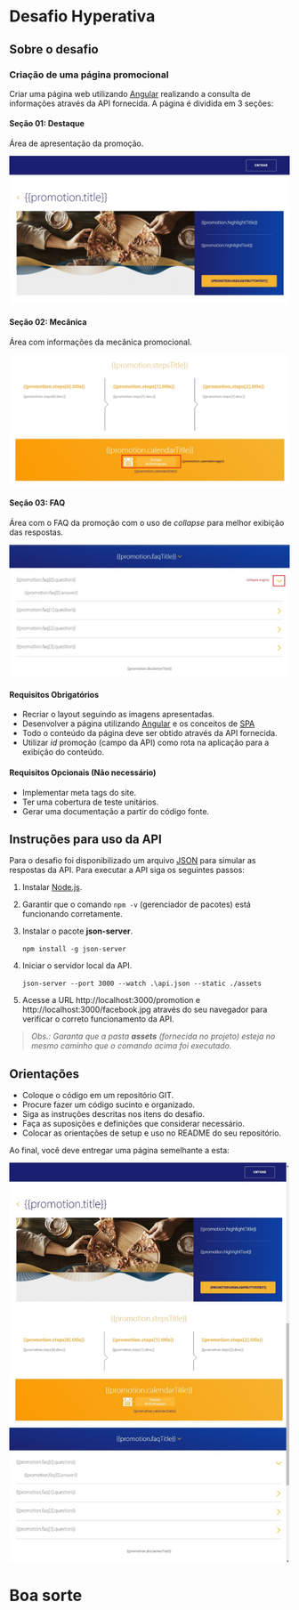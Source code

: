 Desafio Hyperativa
==================

## Sobre o desafio

### Criação de uma página promocional

Criar uma página web utilizando [Angular](https://angular.io/) realizando a consulta de informações através da API fornecida. A página é dividida em 3 seções: 

#### Seção 01: Destaque

Área de apresentação da promoção.

![Highlight](https://github.com/hyperativa/back-end-jr/blob/master/sections/highlight.jpg)

#### Seção 02: Mecânica

Área com informações da mecânica promocional.

![Infos](https://github.com/hyperativa/back-end-jr/blob/master/sections/information.jpg)

#### Seção 03: FAQ

Área com o FAQ da promoção com o uso de _collapse_ para melhor exibição das respostas.

![Infos](https://github.com/hyperativa/back-end-jr/blob/master/sections/faq.jpg)

#### Requisitos Obrigatórios

* Recriar o layout seguindo as imagens apresentadas.
* Desenvolver a página utilizando [Angular](https://angular.io/) e os conceitos de [SPA](https://en.wikipedia.org/wiki/Single-page_application)
* Todo o conteúdo da página deve ser obtido através da API fornecida.
* Utilizar _id_ promoção (campo da API) como rota na aplicação para a exibição do conteúdo.


#### Requisitos Opcionais (Não necessário)

* Implementar meta tags do site.
* Ter uma cobertura de teste unitários.
* Gerar uma documentação a partir do código fonte.



## Instruções para uso da API

Para o desafio foi disponibilizado um arquivo [JSON](https://github.com/hyperativa/back-end-jr/blob/master/api.json) para simular as respostas da API. Para executar a API siga os seguintes passos:

1. Instalar [Node.js](https://nodejs.org/en/).
2. Garantir que o comando `npm -v` (gerenciador de pacotes) está funcionando corretamente.
3. Instalar o pacote **json-server**.

   `npm install -g json-server`

4. Iniciar o servidor local da API.

    `json-server --port 3000 --watch .\api.json --static ./assets`

5. Acesse a URL http://localhost:3000/promotion e http://localhost:3000/facebook.jpg através do seu navegador para verificar o correto funcionamento da API.

> _Obs.: Garanta que a pasta **assets** (fornecida no projeto) esteja no mesmo caminho que o comando acima foi executado._


## Orientações

* Coloque o código em um repositório GIT.
* Procure fazer um código sucinto e organizado. 
* Siga as instruções descritas nos itens do desafio.
* Faça as suposições e definições que considerar necessário.
* Colocar as orientações de setup e uso no README do seu repositório.

Ao final, você deve entregar uma página semelhante a esta:

![Webpage](https://github.com/hyperativa/back-end-jr/blob/master/sections/entire-page.jpg)

# Boa sorte 
